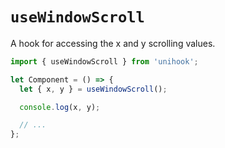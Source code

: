 # `useWindowScroll`

A hook for accessing the x and y scrolling values.

```jsx
import { useWindowScroll } from 'unihook';

let Component = () => {
  let { x, y } = useWindowScroll();

  console.log(x, y);

  // ...
};
```
